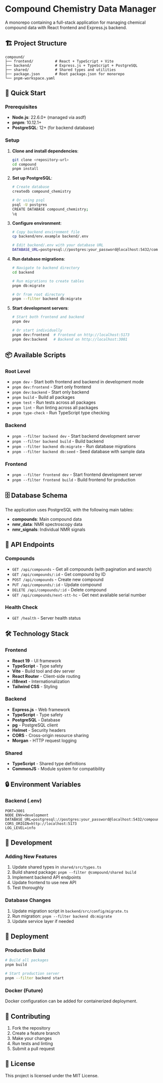 # Compound Chemistry Data Manager

A monorepo containing a full-stack application for managing chemical compound data with React frontend and Express.js backend.

## 🏗️ Project Structure

```
compound/
├── frontend/          # React + TypeScript + Vite
├── backend/           # Express.js + TypeScript + PostgreSQL
├── shared/            # Shared types and utilities
├── package.json       # Root package.json for monorepo
└── pnpm-workspace.yaml
```

## 🚀 Quick Start

### Prerequisites

- **Node.js**: 22.6.0+ (managed via asdf)
- **pnpm**: 10.12.1+
- **PostgreSQL**: 12+ (for backend database)

### Setup

1. **Clone and install dependencies**:
   ```bash
   git clone <repository-url>
   cd compound
   pnpm install
   ```

2. **Set up PostgreSQL**:
   ```bash
   # Create database
   createdb compound_chemistry

   # Or using psql
   psql -U postgres
   CREATE DATABASE compound_chemistry;
   \q
   ```

3. **Configure environment**:
   ```bash
   # Copy backend environment file
   cp backend/env.example backend/.env

   # Edit backend/.env with your database URL
   DATABASE_URL=postgresql://postgres:your_password@localhost:5432/compound_chemistry
   ```

4. **Run database migrations**:
   ```bash
   # Navigate to backend directory
   cd backend

   # Run migrations to create tables
   pnpm db:migrate

   # Or from root directory
   pnpm --filter backend db:migrate
   ```

5. **Start development servers**:
   ```bash
   # Start both frontend and backend
   pnpm dev

   # Or start individually
   pnpm dev:frontend  # Frontend on http://localhost:5173
   pnpm dev:backend   # Backend on http://localhost:3001
   ```

## 📦 Available Scripts

### Root Level
- `pnpm dev` - Start both frontend and backend in development mode
- `pnpm dev:frontend` - Start only frontend
- `pnpm dev:backend` - Start only backend
- `pnpm build` - Build all packages
- `pnpm test` - Run tests across all packages
- `pnpm lint` - Run linting across all packages
- `pnpm type-check` - Run TypeScript type checking

### Backend
- `pnpm --filter backend dev` - Start backend development server
- `pnpm --filter backend build` - Build backend
- `pnpm --filter backend db:migrate` - Run database migrations
- `pnpm --filter backend db:seed` - Seed database with sample data

### Frontend
- `pnpm --filter frontend dev` - Start frontend development server
- `pnpm --filter frontend build` - Build frontend for production

## 🗄️ Database Schema

The application uses PostgreSQL with the following main tables:

- **compounds**: Main compound data
- **nmr_data**: NMR spectroscopy data
- **nmr_signals**: Individual NMR signals

## 🔧 API Endpoints

### Compounds
- `GET /api/compounds` - Get all compounds (with pagination and search)
- `GET /api/compounds/:id` - Get compound by ID
- `POST /api/compounds` - Create new compound
- `PUT /api/compounds/:id` - Update compound
- `DELETE /api/compounds/:id` - Delete compound
- `GET /api/compounds/next-stt-hc` - Get next available serial number

### Health Check
- `GET /health` - Server health status

## 🛠️ Technology Stack

### Frontend
- **React 19** - UI framework
- **TypeScript** - Type safety
- **Vite** - Build tool and dev server
- **React Router** - Client-side routing
- **i18next** - Internationalization
- **Tailwind CSS** - Styling

### Backend
- **Express.js** - Web framework
- **TypeScript** - Type safety
- **PostgreSQL** - Database
- **pg** - PostgreSQL client
- **Helmet** - Security headers
- **CORS** - Cross-origin resource sharing
- **Morgan** - HTTP request logging

### Shared
- **TypeScript** - Shared type definitions
- **CommonJS** - Module system for compatibility

## 🔒 Environment Variables

### Backend (.env)
```env
PORT=3001
NODE_ENV=development
DATABASE_URL=postgresql://postgres:your_password@localhost:5432/compound_chemistry
CORS_ORIGIN=http://localhost:5173
LOG_LEVEL=info
```

## 📝 Development

### Adding New Features
1. Update shared types in `shared/src/types.ts`
2. Build shared package: `pnpm --filter @compound/shared build`
3. Implement backend API endpoints
4. Update frontend to use new API
5. Test thoroughly

### Database Changes
1. Update migration script in `backend/src/config/migrate.ts`
2. Run migration: `pnpm --filter backend db:migrate`
3. Update service layer if needed

## 🚀 Deployment

### Production Build
```bash
# Build all packages
pnpm build

# Start production server
pnpm --filter backend start
```

### Docker (Future)
Docker configuration can be added for containerized deployment.

## 🤝 Contributing

1. Fork the repository
2. Create a feature branch
3. Make your changes
4. Run tests and linting
5. Submit a pull request

## 📄 License

This project is licensed under the MIT License.
